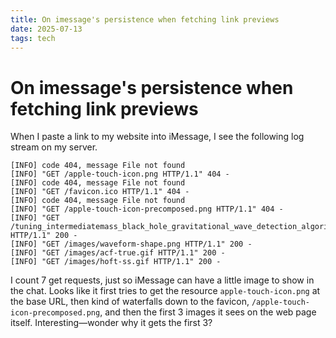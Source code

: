 ```yaml
---
title: On imessage's persistence when fetching link previews
date: 2025-07-13
tags: tech
---
```

# On imessage's persistence when fetching link previews

When I paste a link to my website into iMessage, I see the following log stream on my server.

```shell
[INFO] code 404, message File not found
[INFO] "GET /apple-touch-icon.png HTTP/1.1" 404 -
[INFO] code 404, message File not found
[INFO] "GET /favicon.ico HTTP/1.1" 404 -
[INFO] code 404, message File not found
[INFO] "GET /apple-touch-icon-precomposed.png HTTP/1.1" 404 -
[INFO] "GET /tuning_intermediatemass_black_hole_gravitational_wave_detection_algorithms.md HTTP/1.1" 200 -
[INFO] "GET /images/waveform-shape.png HTTP/1.1" 200 -
[INFO] "GET /images/acf-true.gif HTTP/1.1" 200 -
[INFO] "GET /images/hoft-ss.gif HTTP/1.1" 200 -
```

I count 7 get requests, just so iMessage can have a little image to show in the chat. Looks like it first tries to get the resource `apple-touch-icon.png` at the base URL, then kind of waterfalls down to the favicon, `/apple-touch-icon-precomposed.png`, and then the first 3 images it sees on the web page itself. Interesting—wonder why it gets the first 3?
